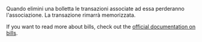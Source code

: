 Quando elimini una bolletta le transazioni associate ad essa perderanno l'associazione. La transazione rimarrà memorizzata.

If you want to read more about bills, check out the [official documentation on bills](https://docs.firefly-iii.org/advanced-concepts/bills).